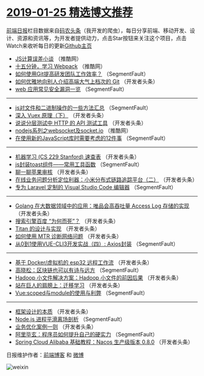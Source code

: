 # [2019-01-25 精选博文推荐](http://hao.caibaojian.com/date/2019/01/25)

[前端日报](http://caibaojian.com/c/news)栏目数据来自[码农头条](http://hao.caibaojian.com/)（我开发的爬虫），每日分享前端、移动开发、设计、资源和资讯等，为开发者提供动力，点击Star按钮来关注这个项目，点击Watch来收听每日的更新[Github主页](https://github.com/kujian/frontendDaily)
* [JS计算误差小谈](http://hao.caibaojian.com/99092.html) （推酷网）
* [十五分钟，学习 Webpack](http://hao.caibaojian.com/99091.html) （推酷网）
* [如何使用Git提高研发团队工作效率？](http://hao.caibaojian.com/99009.html) （SegmentFault）
* [如何优雅地向别人介绍高端大气上档次的 Git](http://hao.caibaojian.com/99059.html) （开发者头条）
* [web 应用常见安全漏洞一览](http://hao.caibaojian.com/99010.html) （SegmentFault）

***
* [js对文件和二进制操作的一些方法汇总](http://hao.caibaojian.com/99021.html) （SegmentFault）
* [深入 Vuex 原理（下）](http://hao.caibaojian.com/99034.html) （开发者头条）
* [说说分层测试中 HTTP 的 API 测试工具](http://hao.caibaojian.com/99036.html) （开发者头条）
* [nodejs系列之websocket及socket.io](http://hao.caibaojian.com/99090.html) （推酷网）
* [在使用新的JavaScript库时需要考虑的12件事](http://hao.caibaojian.com/99017.html) （SegmentFault）

***
* [机器学习 (CS 229 Stanford) 速查表](http://hao.caibaojian.com/99056.html) （开发者头条）
* [js封装toast组件——常用工具函数](http://hao.caibaojian.com/99018.html) （SegmentFault）
* [聊一聊苹果审核](http://hao.caibaojian.com/99030.html) （开发者头条）
* [在线业务问题分析定位利器：小米分布式链路追踪平台（二）](http://hao.caibaojian.com/99041.html) （开发者头条）
* [专为 Laravel 定制的 Visual Studio Code 编辑器](http://hao.caibaojian.com/99020.html) （SegmentFault）

***
* [Golang 在大数据领域中的应用：唯品会高吞吐量 Access Log 存储的实现](http://hao.caibaojian.com/99031.html) （开发者头条）
* [搜索引擎百度 “为何而死”？](http://hao.caibaojian.com/99043.html) （开发者头条）
* [Titan 的设计与实现](http://hao.caibaojian.com/99060.html) （开发者头条）
* [如何使用 MTR 诊断网络问题](http://hao.caibaojian.com/99032.html) （开发者头条）
* [从0到1使用VUE-CLI3开发实战（四）: Axios封装](http://hao.caibaojian.com/99011.html) （SegmentFault）

***
* [基于 Docker/虚拟机的 esp32 远程工作流](http://hao.caibaojian.com/99046.html) （开发者头条）
* [高晓松：区块链也可以有诗与远方](http://hao.caibaojian.com/99022.html) （SegmentFault）
* [Hadoop 小文件解决方案：Hadoop 小文件的前因后果](http://hao.caibaojian.com/99061.html) （开发者头条）
* [站在巨人的肩膀上：迁移学习](http://hao.caibaojian.com/99033.html) （开发者头条）
* [Vue:scoped与module的使用与利弊](http://hao.caibaojian.com/99012.html) （SegmentFault）

***
* [框架设计的本质](http://hao.caibaojian.com/99047.html) （开发者头条）
* [Node.js 进程平滑离场剖析](http://hao.caibaojian.com/99023.html) （SegmentFault）
* [业务优化案例一则](http://hao.caibaojian.com/99062.html) （开发者头条）
* [阿里毕玄：程序员如何提升自己的硬实力](http://hao.caibaojian.com/99013.html) （SegmentFault）
* [Spring Cloud Alibaba 基础教程：Nacos 生产级版本 0.8.0](http://hao.caibaojian.com/99048.html) （开发者头条）

日报维护作者：[前端博客](http://caibaojian.com/) 和 [微博](http://caibaojian.com/go/weibo)

![weixin](https://user-images.githubusercontent.com/3055447/38468989-651132ac-3b80-11e8-8e6b-15122322a9d7.png)
